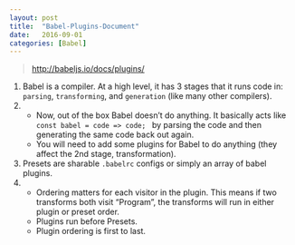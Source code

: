 ```yaml
---
layout: post
title:  "Babel-Plugins-Document"
date:   2016-09-01
categories: [Babel]
---
```


> http://babeljs.io/docs/plugins/

1. Babel is a compiler. At a high level, it has 3 stages that it runs code in: `parsing`, `transforming`, and `generation` (like many other compilers).
2.
    - Now, out of the box Babel doesn’t do anything. It basically acts like `const babel = code => code; ` by parsing the code and then generating the same code back out again.
    - You will need to add some plugins for Babel to do anything (they affect the 2nd stage, transformation).
3. Presets are sharable `.babelrc` configs or simply an array of babel plugins.
4. 
    - Ordering matters for each visitor in the plugin. This means if two transforms both visit “Program”, the transforms will run in either plugin or preset order.
    - Plugins run before Presets.
    - Plugin ordering is first to last.
